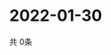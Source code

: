 # 2022-01-30
  共 0条

  <!-- BEGIN -->
  <!-- 最后更新时间Sun Jan 30 2022 16:04:51 GMT+0000 (Coordinated Universal Time) -->
  
  <!-- END -->
  
  